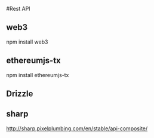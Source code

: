 #Rest API



## web3

npm install web3

## ethereumjs-tx

npm install ethereumjs-tx

## Drizzle


## sharp

http://sharp.pixelplumbing.com/en/stable/api-composite/

